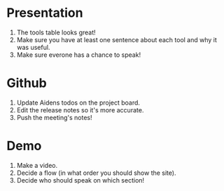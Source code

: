# Presentation
1. The tools table looks great!
1. Make sure you have at least one sentence about each tool and why it was useful.
1. Make sure everone has a chance to speak!


# Github
1. Update Aidens todos on the project board.
1. Edit the release notes so it's more accurate.
1. Push the meeting's notes!


# Demo
1. Make a video.
2. Decide a flow (in what order you should show the site).
1. Decide who should speak on which section!

